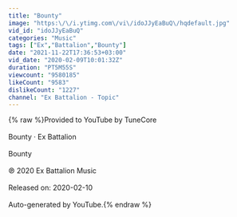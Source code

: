 ```yaml
---
title: "Bounty"
image: "https:\/\/i.ytimg.com\/vi\/idoJJyEaBuQ\/hqdefault.jpg"
vid_id: "idoJJyEaBuQ"
categories: "Music"
tags: ["Ex","Battalion","Bounty"]
date: "2021-11-22T17:36:53+03:00"
vid_date: "2020-02-09T10:01:32Z"
duration: "PT5M55S"
viewcount: "9580185"
likeCount: "9583"
dislikeCount: "1227"
channel: "Ex Battalion - Topic"
---
```

{% raw %}Provided to YouTube by TuneCore<br /><br />Bounty · Ex Battalion<br /><br />Bounty<br /><br />℗ 2020 Ex Battalion Music<br /><br />Released on: 2020-02-10<br /><br />Auto-generated by YouTube.{% endraw %}

